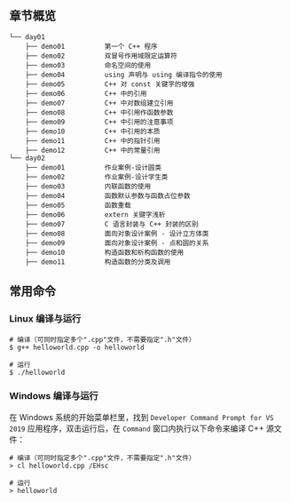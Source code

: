 ## 章节概览

```
└── day01
    ├── demo01          第一个 C++ 程序
    ├── demo02          双冒号作用域限定运算符
    ├── demo03          命名空间的使用
    ├── demo04          using 声明与 using 编译指令的使用
    ├── demo05          C++ 对 const 关键字的增强
    ├── demo06          C++ 中的引用
    ├── demo07          C++ 中对数组建立引用
    ├── demo08          C++ 中引用作函数参数
    ├── demo09          C++ 中引用的注意事项
    ├── demo10          C++ 中引用的本质
    ├── demo11          C++ 中的指针引用
    ├── demo12          C++ 中的常量引用
└── day02
    ├── demo01          作业案例-设计圆类
    ├── demo02          作业案例-设计学生类
    ├── demo03          内联函数的使用
    ├── demo04          函数默认参数与函数占位参数
    ├── demo05          函数重载
    ├── demo06          extern 关键字浅析
    ├── demo07          C 语言封装与 C++ 封装的区别
    ├── demo08          面向对象设计案例 - 设计立方体类
    ├── demo09          面向对象设计案例 - 点和圆的关系
    ├── demo10          构造函数和析构函数的使用
    ├── demo11          构造函数的分类及调用
```

## 常用命令

### Linux 编译与运行

``` shell
# 编译（可同时指定多个".cpp"文件，不需要指定".h"文件）
$ g++ helloworld.cpp -o helloworld

# 运行
$ ./helloworld
```

### Windows 编译与运行

在 Windows 系统的开始菜单栏里，找到 `Developer Command Prompt for VS 2019` 应用程序，双击运行后，在 `Command` 窗口内执行以下命令来编译 C++ 源文件：

```
# 编译（可同时指定多个".cpp"文件，不需要指定".h"文件）
> cl helloworld.cpp /EHsc

# 运行
> helloworld
```
